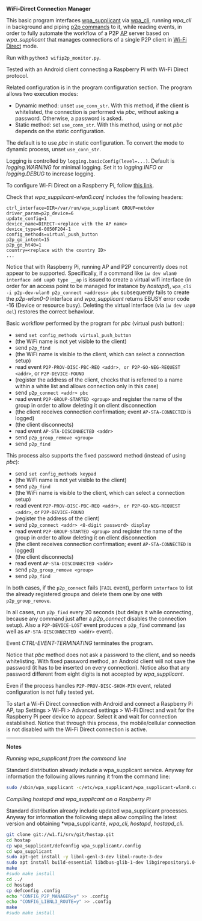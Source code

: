 __WiFi-Direct Connection Manager__

This basic program interfaces [wpa_supplicant](https://en.wikipedia.org/wiki/Wpa_supplicant) via [wpa_cli](https://jlk.fjfi.cvut.cz/arch/manpages/man/wpa_cli.8), running *wpa_cli* in background and piping [p2p commands](https://w1.fi/cgit/hostap/plain/wpa_supplicant/README-P2P) to it, while reading events, in order to fully automate the workflow of a P2P [AP](https://en.wikipedia.org/wiki/Wireless_access_point) server based on *wpa_supplicant* that manages connections of a single P2P client in [Wi-Fi Direct](https://www.wi-fi.org/discover-wi-fi/wi-fi-direct) mode.

Run with `python3 wifip2p_monitor.py`.

Tested with an Android client connecting a Raspberry Pi with Wi-Fi Direct protocol.

Related configuration is in the program configuration section. The program allows two execution modes:

- Dynamic method: unset `use_conn_str`. With this method, if the client is whitelisted, the connection is performed via *pbc*, without asking a password. Otherwise, a password is asked.
- Static method: set `use_conn_str`. With this method, using or not *pbc* depends on the static configuration.

The default is to use *pbc* in static configuration. To convert the mode to dynamic process, unset `use_conn_str`.

Logging is controlled by `logging.basicConfig(level=...)`. Default is *logging.WARNING* for minimal logging. Set it to *logging.INFO* or *logging.DEBUG* to increase logging.

To configure Wi-Fi Direct on a Raspberry Pi, follow [this link](https://raspberrypi.stackexchange.com/q/117238/126729).

Check that *wpa_supplicant-wlan0.conf* includes the following headers:

```
ctrl_interface=DIR=/var/run/wpa_supplicant GROUP=netdev
driver_param=p2p_device=6
update_config=1
device_name=DIRECT-<replace with the AP name>
device_type=6-0050F204-1
config_methods=virtual_push_button
p2p_go_intent=15
p2p_go_ht40=1
country=<replace with the country ID>
...
```

Notice that with Raspberry Pi, running AP and P2P concurrently does not appear to be supported. Specifically, if a command like `iw dev wlan0 interface add uap0 type __ap` is issued to create a virtual wifi interface (in order for an access point to be managed for instance by *hostapd*), `wpa_cli -i p2p-dev-wlan0 p2p_connect <address> pbc` subsequently fails to create the *p2p-wlan0-0* interface and *wpa_supplicant* returns EBUSY error code -16 (Device or resource busy). Deleting the virtual interface (via `iw dev uap0 del`) restores the correct behaviour.

Basic workflow performed by the program for *pbc* (virtual push button):

- send `set config_methods virtual_push_button`
- (the WiFi name is not yet visible to the client)
- send `p2p_find`
- (the WiFi name is visible to the client, which can select a connection setup)
- read event `P2P-PROV-DISC-PBC-REQ <addr>, or P2P-GO-NEG-REQUEST <addr>`, or `P2P-DEVICE-FOUND`
- (register the address of the client, checks that <addr> is referred to a name within a white list and allows connection only in this case)
- send `p2p_connect <addr> pbc`
- read event `P2P-GROUP-STARTED <group>` and register the name of the group in order to allow deleting it on client disconnection
- (the client receives connection confirmation; event `AP-STA-CONNECTED` is logged)
- (the client disconnects)
- read event `AP-STA-DISCONNECTED <addr>`
- send `p2p_group_remove <group>`
- send `p2p_find`

This process also supports the fixed password method (instead of using *pbc*):
- send `set config_methods keypad`
- (the WiFi name is not yet visible to the client)
- send `p2p_find`
- (the WiFi name is visible to the client, which can select a connection setup)
- read event `P2P-PROV-DISC-PBC-REQ <addr>, or P2P-GO-NEG-REQUEST <addr>`, or `P2P-DEVICE-FOUND`
- (register the address of the client)
- send `p2p_connect <addr> <8-digit password> display`
- read event `P2P-GROUP-STARTED <group>` and register the name of the group in order to allow deleting it on client disconnection
- (the client receives connection confirmation; event `AP-STA-CONNECTED` is logged)
- (the client disconnects)
- read event `AP-STA-DISCONNECTED <addr>`
- send `p2p_group_remove <group>`
- send `p2p_find`

In both cases, if the `p2p_connect` fails (`FAIL` event), perform `interface` to list the already registered groups and delete them one by one with `p2p_group_remove`.

In all cases, run `p2p_find` every 20 seconds (but delays it while connecting, because any command just after a *p2p_connect* disables the connection setup). Also a `P2P-DEVICE-LOST` event produces a `p2p_find` command (as well as `AP-STA-DISCONNECTED <addr>` event).

Event *CTRL-EVENT-TERMINATING* terminates the program.

Notice that *pbc* method does not ask a password to the client, and so needs whitelisting. With fixed password method, an Android client will not save the password (it has to be inserted on every connection). Notice also that any password different from eight digits is not accepted by *wpa_supplicant*.

Even if the process handles `P2P-PROV-DISC-SHOW-PIN` event, related configuration is not fully tested yet.

To start a Wi-Fi Direct connection with Android and connect a Raspberry Pi AP, tap Settings > Wi-Fi > Advanced settings > Wi-Fi Direct and wait for the Raspberry Pi peer device to appear. Select it and wait for connection established. Notice that through this process, the mobile/cellular connection is not disabled with the Wi-Fi Direct connection is active.

_______________

__Notes__

_Running wpa_supplicant from the command line_

Standard distribution already include a wpa_supplicant service. Anyway for information the following allows running it from the command line:

```bash
sudo /sbin/wpa_supplicant -c/etc/wpa_supplicant/wpa_supplicant-wlan0.conf -Dnl80211,wext -iwlan0
```

_Compiling *hostapd* and *wpa_supplicant* on a Raspberry Pi_

Standard distribution already include updated wpa_supplicant processes. Anyway for information the following steps allow compiling the latest version and obtaining *wpa_supplicanté,  *wpa_cli*, *hostapd*, *hostapd_cli*.

```bash
git clone git://w1.fi/srv/git/hostap.git
cd hostap
cp wpa_supplicant/defconfig wpa_supplicant/.config
cd wpa_supplicant
sudo apt-get install -y libnl-genl-3-dev libnl-route-3-dev
sudo apt install build-essential libdbus-glib-1-dev libgirepository1.0-dev
make
#sudo make install
cd ../
cd hostapd
cp defconfig .config
echo "CONFIG_P2P_MANAGER=y" >> .config
echo "CONFIG_LIBNL3_ROUTE=y" >> .config
make
#sudo make install
```
